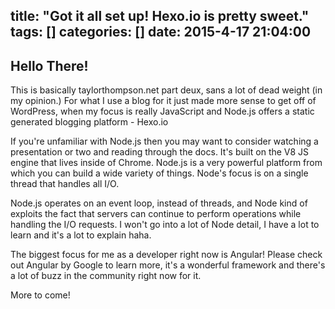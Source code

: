 title: "Got it all set up! Hexo.io is pretty sweet."
tags: []
categories: []
date: 2015-4-17 21:04:00
---
## Hello There!

This is basically taylorthompson.net part deux, sans a lot of dead weight (in my opinion.) For what I use a blog for it just made more sense to get off of WordPress, when my focus is really JavaScript and Node.js offers a static generated blogging platform - Hexo.io

If you're unfamiliar with Node.js then you may want to consider watching a presentation or two and reading through the docs. It's built on the V8 JS engine that lives inside of Chrome. Node.js is a very powerful platform from which you can build a wide variety of things. Node's focus is on a single thread that handles all I/O.

Node.js operates on an event loop, instead of threads, and Node kind of exploits the fact that servers can continue to perform operations while handling the I/O requests. I won't go into a lot of Node detail, I have a lot to learn and it's a lot to explain haha.

The biggest focus for me as a developer right now is Angular! Please check out Angular by Google to learn more, it's a wonderful framework and there's a lot of buzz in the community right now for it.

More to come!

